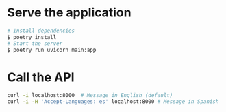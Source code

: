 # Serve the application

```bash
# Install dependencies
$ poetry install
# Start the server
$ poetry run uvicorn main:app
```

# Call the API

```bash
curl -i localhost:8000  # Message in English (default)
curl -i -H 'Accept-Languages: es' localhost:8000 # Message in Spanish
```
